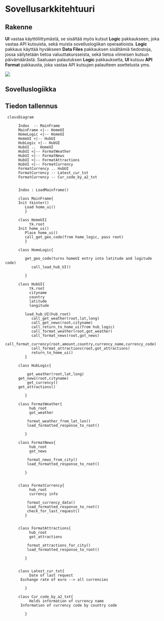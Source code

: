 # Sovellusarkkitehtuuri

## Rakenne

**UI** vastaa käyttöliittymästä, se sisältää myös kutsut **Logic** pakkaukseen, joka vastaa API kutsuista, sekä muista sovelluslogiikan operaatioista.
**Logic** pakkaus käyttää hyväkseen **Data Files** pakkauksen sisältämiä tiedostoja, jossa säilytetään tietoa valuuttakursseista, sekä tietoa viimeisen kutsun päivämäärästä.
Saatuaan palautuksen **Logic** pakkaukselta, **UI** kutsuu **API Format** pakkausta, joka vastaa API kutsujen palautteen asettelusta yms.

![](https://github.com/kodtld/ot-harjoitustyo/blob/master/dokumentaatio/kuvat/pack.png)

## Sovelluslogiikka

## Tiedon tallennus


```mermaid
 classDiagram
      
      Index  -- MainFrame
      MainFrame <|-- HomeUI
      HomeLogic <|-- HomeUI
      HomeUI <|-- HubUI
      HubLogic <|-- HubUI
      HubUI ..	HomeUI
      HubUI <|-- FormatWeather
      HubUI <|-- FormatNews
      HubUI <|-- FormatAttractions
      HubUI <|-- FormatCurrency
      FormatCurrency .. HubUI
      FormatCurrency -- Latest_cur_txt
      FormatCurrency -- Cur_code_by_a2_txt

       
      Index : LoadMainframe()

      class MainFrame{
  	  Init tkinter()
         Load home_ui()
         }

      class HomeUI{
           tk.root
  	  Init home_ui()
         Place home_ui()
         call_get_geo_code(from home_logic, pass root)
         }

      class HomeLogic{
          
  	     get_geo_code(turns homeUI entry into latitude and logitude code)
            call_load_hub_UI()
          
         }

      class HubUI{
           tk.root
           cityname
           country
           latitude
           longitude

  	     load_hub_UI(hub_root)
            call_get_weather(root,lat,long)
            call_get_news(root,cityname)
            call_return_to_home_ui(from hub_logic)
            call_format_weather(root,got_weather)
            call_format_news(root,got_news)
            call_format_currency(root,amount,country,currency_name,currency_code)
            call_format_attractions(root,got_attractions)
            return_to_home_ui()
         }

      class HubLogic{

          get_weather(root,lat,long)
  	  get_news(root,cityname)
          get_currency()
	  get_attractions()  
          
         }

      class FormatWeather{
           hub_root
           got_weather

          format_weather_from_lat_lon()
          load_formatted_response_to_root()
          
         }

      class FormatNews{
           hub_root
           got_news

          format_news_from_city()
          load_formatted_response_to_root()
          
         }


      class FormatCurrency{
           hub_root
           currency info

          format_currency_data()
          load_formatted_response_to_root()
          check_for_last_request()
         }


      class FormatAttractions{
           hub_root
           got_attractions

          format_attractions_for_city()
          load_formatted_response_to_root()

         }

     
      class Latest_cur_txt{
           Date of last request
	   Exchange rate of euro --> all currencies

         }

      class Cur_code_by_a2_txt{
           Holds information of currency name
	   Information of currency code by country code

         }
```
